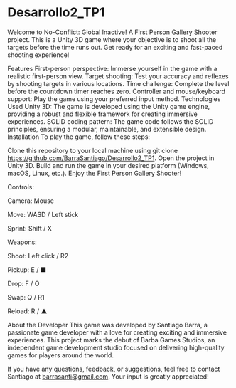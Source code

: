 # Desarrollo2_TP1
 
Welcome to No-Conflict: Global Inactive! A First Person Gallery Shooter project. This is a Unity 3D game where your objective is to shoot all the targets before the time runs out. Get ready for an exciting and fast-paced shooting experience!

Features
First-person perspective: Immerse yourself in the game with a realistic first-person view.
Target shooting: Test your accuracy and reflexes by shooting targets in various locations.
Time challenge: Complete the level before the countdown timer reaches zero.
Controller and mouse/keyboard support: Play the game using your preferred input method.
Technologies Used
Unity 3D: The game is developed using the Unity game engine, providing a robust and flexible framework for creating immersive experiences.
SOLID coding pattern: The game code follows the SOLID principles, ensuring a modular, maintainable, and extensible design.
Installation
To play the game, follow these steps:

Clone this repository to your local machine using git clone https://github.com/BarraSantiago/Desarrollo2_TP1.
Open the project in Unity 3D.
Build and run the game in your desired platform (Windows, macOS, Linux, etc.).
Enjoy the First Person Gallery Shooter!

Controls: 

Camera: Mouse

Move: WASD  /  Left stick

Sprint: Shift  /  X

Weapons:

Shoot: Left click  /  R2

Pickup: E  /  ■

Drop: F  /  O

Swap: Q  / R1

Reload: R  /  ▲

About the Developer
This game was developed by Santiago Barra, a passionate game developer with a love for creating exciting and immersive experiences. This project marks the debut of Barba Games Studios, an independent game development studio focused on delivering high-quality games for players around the world.

If you have any questions, feedback, or suggestions, feel free to contact Santiago at barrasanti@gmail.com. Your input is greatly appreciated!